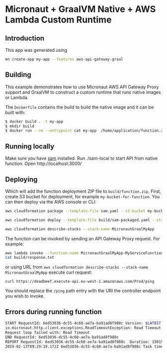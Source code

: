 # Micronaut + GraalVM Native + AWS Lambda Custom Runtime 

## Introduction

This app was generated using

```bash
mn create-app my-app --features aws-api-gateway-graal
```

## Building

This example demonstrates how to use Micronaut AWS API Gateway Proxy support and GraalVM to construct a custom runtime that runs native images or Lambda.

The `Dockerfile` contains the build to build the native image and it can be built with:

```bash
$ docker build . -t my-app
$ mkdir build
$ docker run --rm --entrypoint cat my-app  /home/application/function.zip > build/function.zip
```

## Running locally

Make sure you have [sam](https://github.com/awslabs/aws-sam-cli/) installed.
Run ./sam-local to start API from native function.
Open http://localhost:3000/

## Deploying

Which will add the function deployment ZIP file to `build/function.zip`. 
First, create S3 bucket for deployment, for example `my-bucket-for-function`.
You can then deploy via the AWS console or CLI:

```bash
aws cloudformation package --template-file sam.yaml --s3-bucket my-bucket-for-function --s3-prefix micronaut-my-app-graal --output-template-file build/sam-packaged.yaml

aws cloudformation deploy --template-file build/sam-packaged.yaml --stack-name MicronautGraalMyApp --capabilities CAPABILITY_IAM

aws cloudformation describe-stacks --stack-name MicronautGraalMyApp
```

The function can be invoked by sending an API Gateway Proxy request. For example:

```bash
aws lambda invoke --function-name MicronautGraalMyApp-MyServiceFunction-DEADBEEF --payload '{"resource": "/{proxy+}", "path": "/ping", "httpMethod": "GET"}' build/response.txt
cat build/response.txt
```

or using URL from `aws cloudformation describe-stacks --stack-name MicronautGraalMyApp` execute curl request:

```
curl https://deadbeef.execute-api.eu-west-1.amazonaws.com/Prod/ping
```

You should replace the `/ping` path entry with the URI the controller endpoint you wish to invoke.

## Errors during running function

```bash
START RequestId: 6ed53036-dc55-4c60-ae7a-ba91ad8f988c Version: $LATEST
io.micronaut.http.client.exceptions.ReadTimeoutException: Read Timeout
Request loop failed with: Read Timeout
END RequestId: 6ed53036-dc55-4c60-ae7a-ba91ad8f988c
REPORT RequestId: 6ed53036-dc55-4c60-ae7a-ba91ad8f988c  Duration: 15015.13 ms   Billed Duration: 15000 ms Memory Size: 128 MB   Max Memory Used: 95 MB  
2019-02-13T09:29:19.172Z 6ed53036-dc55-4c60-ae7a-ba91ad8f988c Task timed out after 15.02 seconds
```
